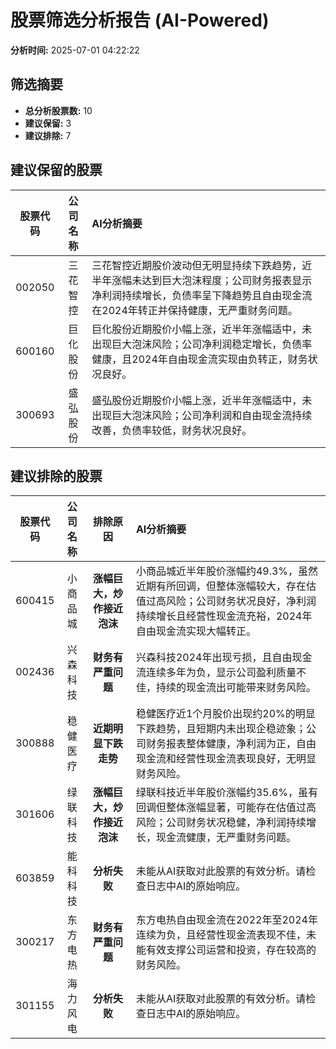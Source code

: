 # 股票筛选分析报告 (AI-Powered)

**分析时间:** 2025-07-01 04:22:22

## 筛选摘要

- **总分析股票数:** 10
- **建议保留:** 3
- **建议排除:** 7

## 建议保留的股票

| 股票代码 | 公司名称 | AI分析摘要 |
|:---:|:---:|:---|
| 002050 | 三花智控 | 三花智控近期股价波动但无明显持续下跌趋势，近半年涨幅未达到巨大泡沫程度；公司财务报表显示净利润持续增长，负债率呈下降趋势且自由现金流在2024年转正并保持健康，无严重财务问题。 |
| 600160 | 巨化股份 | 巨化股份近期股价小幅上涨，近半年涨幅适中，未出现巨大泡沫风险；公司净利润稳定增长，负债率健康，且2024年自由现金流实现由负转正，财务状况良好。 |
| 300693 | 盛弘股份 | 盛弘股份近期股价小幅上涨，近半年涨幅适中，未出现巨大泡沫风险；公司净利润和自由现金流持续改善，负债率较低，财务状况良好。 |

## 建议排除的股票

| 股票代码 | 公司名称 | 排除原因 | AI分析摘要 |
|:---:|:---:|:---:|:---|
| 600415 | 小商品城 | **涨幅巨大，炒作接近泡沫** | 小商品城近半年股价涨幅约49.3%，虽然近期有所回调，但整体涨幅较大，存在估值过高风险；公司财务状况良好，净利润持续增长且经营性现金流充裕，2024年自由现金流实现大幅转正。 |
| 002436 | 兴森科技 | **财务有严重问题** | 兴森科技2024年出现亏损，且自由现金流连续多年为负，显示公司盈利质量不佳，持续的现金流出可能带来财务风险。 |
| 300888 | 稳健医疗 | **近期明显下跌走势** | 稳健医疗近1个月股价出现约20%的明显下跌趋势，且短期内未出现企稳迹象；公司财务报表整体健康，净利润为正，自由现金流和经营性现金流表现良好，无明显财务风险。 |
| 301606 | 绿联科技 | **涨幅巨大，炒作接近泡沫** | 绿联科技近半年股价涨幅约35.6%，虽有回调但整体涨幅显著，可能存在估值过高风险；公司财务状况稳健，净利润持续增长，现金流健康，无严重财务问题。 |
| 603859 | 能科科技 | **分析失败** | 未能从AI获取对此股票的有效分析。请检查日志中AI的原始响应。 |
| 300217 | 东方电热 | **财务有严重问题** | 东方电热自由现金流在2022年至2024年连续为负，且经营性现金流表现不佳，未能有效支撑公司运营和投资，存在较高的财务风险。 |
| 301155 | 海力风电 | **分析失败** | 未能从AI获取对此股票的有效分析。请检查日志中AI的原始响应。 |
